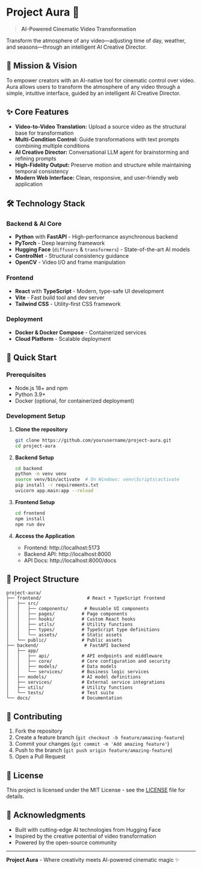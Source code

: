 # Project Aura 🌟

> **AI-Powered Cinematic Video Transformation**

Transform the atmosphere of any video—adjusting time of day, weather, and seasons—through an intelligent AI Creative Director.

## 🎯 Mission & Vision

To empower creators with an AI-native tool for cinematic control over video. Aura allows users to transform the atmosphere of any video through a simple, intuitive interface, guided by an intelligent AI Creative Director.

## ✨ Core Features

- **Video-to-Video Translation:** Upload a source video as the structural base for transformation
- **Multi-Condition Control:** Guide transformations with text prompts combining multiple conditions
- **AI Creative Director:** Conversational LLM agent for brainstorming and refining prompts
- **High-Fidelity Output:** Preserve motion and structure while maintaining temporal consistency
- **Modern Web Interface:** Clean, responsive, and user-friendly web application

## 🛠 Technology Stack

### Backend & AI Core
- **Python** with **FastAPI** - High-performance asynchronous backend
- **PyTorch** - Deep learning framework
- **Hugging Face** (`diffusers` & `transformers`) - State-of-the-art AI models
- **ControlNet** - Structural consistency guidance
- **OpenCV** - Video I/O and frame manipulation

### Frontend
- **React** with **TypeScript** - Modern, type-safe UI development
- **Vite** - Fast build tool and dev server
- **Tailwind CSS** - Utility-first CSS framework

### Deployment
- **Docker & Docker Compose** - Containerized services
- **Cloud Platform** - Scalable deployment

## 🚀 Quick Start

### Prerequisites
- Node.js 18+ and npm
- Python 3.9+
- Docker (optional, for containerized deployment)

### Development Setup

1. **Clone the repository**
   ```bash
   git clone https://github.com/yourusername/project-aura.git
   cd project-aura
   ```

2. **Backend Setup**
   ```bash
   cd backend
   python -m venv venv
   source venv/bin/activate  # On Windows: venv\Scripts\activate
   pip install -r requirements.txt
   uvicorn app.main:app --reload
   ```

3. **Frontend Setup**
   ```bash
   cd frontend
   npm install
   npm run dev
   ```

4. **Access the Application**
   - Frontend: http://localhost:5173
   - Backend API: http://localhost:8000
   - API Docs: http://localhost:8000/docs

## 📁 Project Structure

```
project-aura/
├── frontend/                 # React + TypeScript frontend
│   ├── src/
│   │   ├── components/      # Reusable UI components
│   │   ├── pages/          # Page components
│   │   ├── hooks/          # Custom React hooks
│   │   ├── utils/          # Utility functions
│   │   ├── types/          # TypeScript type definitions
│   │   └── assets/         # Static assets
│   └── public/             # Public assets
├── backend/                 # FastAPI backend
│   ├── app/
│   │   ├── api/            # API endpoints and middleware
│   │   ├── core/           # Core configuration and security
│   │   ├── models/         # Data models
│   │   └── services/       # Business logic services
│   ├── models/             # AI model definitions
│   ├── services/           # External service integrations
│   ├── utils/              # Utility functions
│   └── tests/              # Test suite
└── docs/                   # Documentation
```

## 🤝 Contributing

1. Fork the repository
2. Create a feature branch (`git checkout -b feature/amazing-feature`)
3. Commit your changes (`git commit -m 'Add amazing feature'`)
4. Push to the branch (`git push origin feature/amazing-feature`)
5. Open a Pull Request

## 📄 License

This project is licensed under the MIT License - see the [LICENSE](LICENSE) file for details.

## 🙏 Acknowledgments

- Built with cutting-edge AI technologies from Hugging Face
- Inspired by the creative potential of video transformation
- Powered by the open-source community

---

**Project Aura** - Where creativity meets AI-powered cinematic magic ✨ 